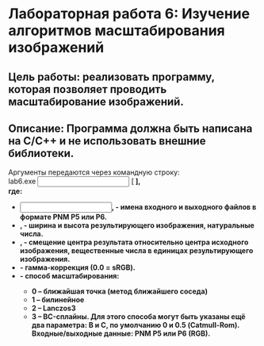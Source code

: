 # Лабораторная работа 6: Изучение алгоритмов масштабирования изображений
## Цель работы: реализовать программу, которая позволяет проводить масштабирование изображений.
## Описание: Программа должна быть написана на C/C++ и не использовать внешние библиотеки. 
Аргументы передаются через командную строку:  
lab6.exe <input> <output> <width> <height> <dx> <dy> <gamma> <type> [<B> <C>],  
где:
* <input>, <output> - имена входного и выходного файлов в формате PNM P5 или P6.
* <width>, <height> - ширина и высота результирующего изображения, натуральные числа.
* <dx>,<dy> - смещение центра результата относительно центра исходного изображения, вещественные числа в единицах результирующего изображения.
* <gamma> - гамма-коррекция (0.0 = sRGB).
* <type> - способ масштабирования:
  * 0 – ближайшая точка (метод ближайшего соседа)
  * 1 – билинейное
  * 2 – Lanczos3
  * 3 – BC-сплайны. Для этого способа могут быть указаны ещё два параметра: B и C, по умолчанию 0 и 0.5 (Catmull-Rom).
Входные/выходные данные: PNM P5 или P6 (RGB). 
